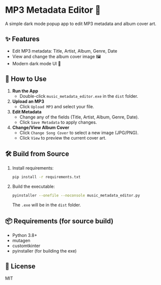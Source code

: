 # MP3 Metadata Editor 🎵

A simple dark mode popup app to edit MP3 metadata and album cover art.

## ✨ Features
- Edit MP3 metadata: Title, Artist, Album, Genre, Date
- View and change the album cover image 🖼️
- Modern dark mode UI 🌙

## 🚀 How to Use
1. **Run the App**
   - Double-click `music_metadata_editor.exe` in the `dist` folder.
2. **Upload an MP3**
   - Click `Upload MP3` and select your file.
3. **Edit Metadata**
   - Change any of the fields (Title, Artist, Album, Genre, Date).
   - Click `Save Metadata` to apply changes.
4. **Change/View Album Cover**
   - Click `Change Song Cover` to select a new image (JPG/PNG).
   - Click `View` to preview the current cover art.

## 🛠️ Build from Source
1. Install requirements:
   ```sh
   pip install -r requirements.txt
   ```
2. Build the executable:
   ```sh
   pyinstaller --onefile --noconsole music_metadata_editor.py
   ```
   The `.exe` will be in the `dist` folder.

## 📦 Requirements (for source build)
- Python 3.8+
- mutagen
- customtkinter
- pyinstaller (for building the exe)

## 📄 License
MIT
